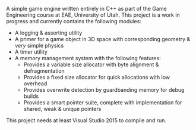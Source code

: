 A simple game engine written entirely in C++ as part of the Game Engineering course at EAE, University of Utah.
This project is a work in progress and currently contains the following modules:
- A logging & asserting utility
- A primer for a game object in 3D space with corresponding geometry & *very* simple physics
- A timer utility
- A memory management system with the following features:
	- Provides a variable size allocator with byte alignment & defragmentation
	- Provides a fixed size allocator for quick allocations with low overhead
	- Provides overwrite detection by guardbanding memory for debug builds
	- Provides a smart pointer suite, complete with implementation for shared, weak & unique pointers

This project needs at least Visual Studio 2015 to compile and run.